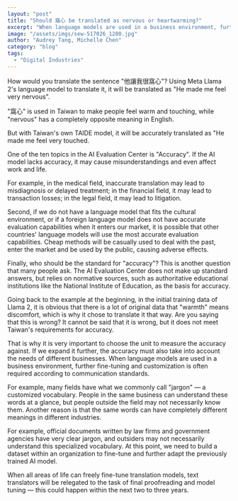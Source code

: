 ```yaml
---
layout: "post"
title: "Should 窩心 be translated as nervous or heartwarming?"
excerpt: "When language models are used in a business environment, further fine-tuning and customization is often required according to communication standards."
image: "/assets/imgs/sew-517026_1280.jpg"
author: "Audrey Tang, Michelle Chen"
category: "blog"
tags: 
  - "Digital Industries"
---
```


How would you translate the sentence "他讓我很窩心"? Using Meta Llama 2's language model to translate it, it will be translated as "He made me feel very nervous". 

"窩心" is used in Taiwan to make people feel warm and touching, while "nervous" has a completely opposite meaning in English. 

But with Taiwan's own TAIDE model, it will be accurately translated as "He made me feel very touched.

One of the ten topics in the AI Evaluation Center is "Accuracy". If the AI model lacks accuracy, it may cause misunderstandings and even affect work and life. 

For example, in the medical field, inaccurate translation may lead to misdiagnosis or delayed treatment; in the financial field, it may lead to transaction losses; in the legal field, it may lead to litigation. 

Second, if we do not have a language model that fits the cultural environment, or if a foreign language model does not have accurate evaluation capabilities when it enters our market, it is possible that other countries' language models will use the most accurate evaluation capabilities. Cheap methods will be casually used to deal with the past, enter the market and be used by the public, causing adverse effects. 

Finally, who should be the standard for "accuracy"? This is another question that many people ask. The AI Evaluation Center does not make up standard answers, but relies on normative sources, such as authoritative educational institutions like the National Institute of Education, as the basis for accuracy. 

Going back to the example at the beginning, in the initial training data of Llama 2, it is obvious that there is a lot of original data that "warmth" means discomfort, which is why it chose to translate it that way. Are you saying that this is wrong? It cannot be said that it is wrong, but it does not meet Taiwan's requirements for accuracy. 

That is why it is very important to choose the unit to measure the accuracy against. If we expand it further, the accuracy must also take into account the needs of different businesses. When language models are used in a business environment, further fine-tuning and customization is often required according to communication standards. 

For example, many fields have what we commonly call "jargon" — a customized vocabulary. People in the same business can understand these words at a glance, but people outside the field may not necessarily know them. Another reason is that the same words can have completely different meanings in different industries. 

For example, official documents written by law firms and government agencies have very clear jargon, and outsiders may not necessarily understand this specialized vocabulary. At this point, we need to build a dataset within an organization to fine-tune and further adapt the previously trained AI model. 

When all areas of life can freely fine-tune translation models, text translators will be relegated to the task of final proofreading and model tuning — this could happen within the next two to three years.
